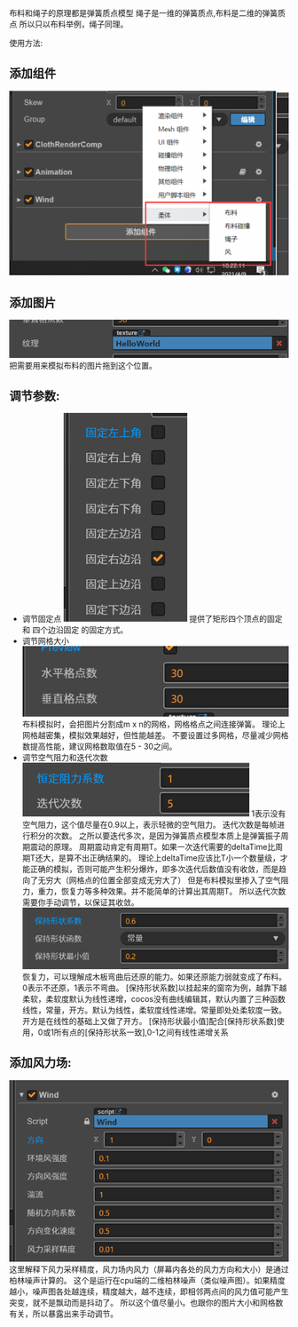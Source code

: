布料和绳子的原理都是弹簧质点模型
绳子是一维的弹簧质点,布料是二维的弹簧质点
所以只以布料举例，绳子同理。

使用方法:
## 添加组件
![avatar](./add_comp.png)
## 添加图片
![avatar](./add_tex.png)
把需要用来模拟布料的图片拖到这个位置。
## 调节参数:
- 调节固定点
![avatar](./fix_corners.png)
提供了矩形四个顶点的固定 和 四个边沿固定 的固定方式。
- 调节网格大小 
![avatar](./grid_size.png)
布料模拟时，会把图片分割成m x n的网格，网格格点之间连接弹簧。
理论上网格越密集，模拟效果越好，但性能越差。
不要设置过多网格，尽量减少网格数提高性能，建议网格数取值在5 - 30之间。
- 调节空气阻力和迭代次数
![avatar](./fric.png)
1表示没有空气阻力，这个值尽量在0.9以上，表示轻微的空气阻力。
迭代次数是每帧进行积分的次数。
之所以要迭代多次，是因为弹簧质点模型本质上是弹簧振子周期震动的原理。
周期震动肯定有周期T。如果一次迭代需要的deltaTime比周期T还大，是算不出正确结果的。
理论上deltaTime应该比T小一个数量级，才能正确的模拟，否则可能产生积分爆炸，即多次迭代后数值没有收敛，而是趋向了无穷大（网格点的位置全部变成无穷大了）
但是布料模拟里掺入了空气阻力，重力，恢复力等多种效果。并不能简单的计算出其周期T。
所以迭代次数需要你手动调节，以保证其收敛。
![avatar](./restore.png)
恢复力，可以理解成木板弯曲后还原的能力。如果还原能力弱就变成了布料。
0表示不还原，1表示不弯曲。
[保持形状系数]以挂起来的窗帘为例，越靠下越柔软，柔软度默认为线性递增，cocos没有曲线编辑其，默认内置了三种函数线性，常量，开方。默认为线性，柔软度线性递增。常量即处处柔软度一致。开方是在线性的基础上又做了开方。
[保持形状最小值]配合[保持形状系数]使用，0或1所有点的[保持形状系一致],0-1之间有线性递增关系
## 添加风力场:
![avatar](./wind.png)
这里解释下风力采样精度，风力场内风力（屏幕内各处的风力方向和大小）是通过柏林噪声计算的。
这个是运行在cpu端的二维柏林噪声（类似噪声图）。如果精度越小，噪声图各处越连续，精度越大，越不连续，即相邻两点间的风力值可能产生突变，就不是飘动而是抖动了。
所以这个值尽量小。也跟你的图片大小和网格数有关，所以暴露出来手动调节。